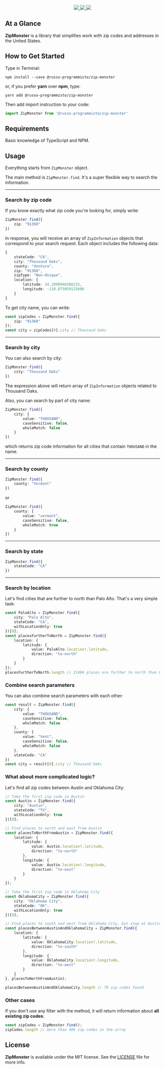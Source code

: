 <p align="center">
    <a href="https://nodejs.org">
        <img src="https://img.shields.io/badge/Created for-Node.js-teal.svg?style=flat">
    </a>
    <a href="https://www.typescriptlang.org">
        <img src="https://img.shields.io/badge/Written in-TypeScript-purple.svg?style=flat">
    </a>
    <a href="https://tldrlegal.com/license/mit-license">
        <img src="https://img.shields.io/badge/License-MIT-blue.svg?style=flat">
    </a>
</p>

## At a Glance

**ZipMonster** is a library that simplifies work with zip codes and addresses in the United States.

## How to Get Started

Type in Terminal:

```
npm install --save @russo-programmisto/zip-monster
```

or, if you prefer **yarn** over **npm**, type:

```
yarn add @russo-programmisto/zip-monster
```

Then add import instruction to your code:

```typescript
import ZipMonster from '@russo-programmisto/zip-monster'
```

## Requirements

Basic knowledge of TypeScript and NPM.

## Usage

Everything starts from `ZipMonster` object.

The main method is `ZipMonster.find`. It's a super flexible way to search the information.

----

### Search by zip code

If you know exactly what zip code you're looking for, simply write:

```typescript
ZipMonster.find({
    zip: "91360"
})
```

In response, you will receive an array of `ZipInformation` objects that correspond to your search request. Each object includes the following data:

```typescript
{
    stateCode: "CA",
    city: "Thousand Oaks",
    county: "Ventura",
    zip: "91360",
    zipType: "Non-Unique",
    location: {
        latitude: 34.2090940366232,
        longitude: -118.875059125606
    }
}
```

To get city name, you can write:

```typescript
const zipCodes = ZipMonster.find({
    zip: "91360"
});
const city = zipCodes[0].city // Thousand Oaks
```

----

### Search by city

You can also search by city:

```typescript
ZipMonster.find({
    city: "Thousand Oaks"
})
```

The expression above will return array of `ZipInformation` objects related to Thousand Oaks.

Also, you can search by part of city name:

```typescript
ZipMonster.find({
    city: {
        value: "THOUSAND",
        caseSensitive: false,
        wholeMatch: false
    }
})
```

which returns zip code information for all cities that contain `THOUSAND` in the name.

----

### Search by county

```typescript
ZipMonster.find({
    county: "Vermont"
})
```

or

```typescript
ZipMonster.find({
    county: {
        value: "vermont",
        caseSensitive: false,
        wholeMatch: true
    }
})
```

----

### Search by state

```typescript
ZipMonster.find({
    stateCode: "CA"
})
```

----

### Search by location

Let's find cities that are further to north than Palo Alto. That's a very simple task:

```typescript
const PaloAlto = ZipMonster.find({
    city: "Palo Alto",
    stateCode: "CA",
    withLocationOnly: true
})[0];
const placesFurtherToNorth = ZipMonster.find({
    location: {
        latitude: {
            value: PaloAlto.location!.latitude,
            direction: "to-north"
        }
    }
});
placesFurtherToNorth.length // 21404 places are further to north than Palo Alto
```

### Combine search parameters

You can also combine search parameters with each other:

```typescript
const result = ZipMonster.find({
    city: {
        value: "THOUSAND",
        caseSensitive: false,
        wholeMatch: false
    },
    county: {
        value: "Vent",
        caseSensitive: false,
        wholeMatch: false
    },
    stateCode: "CA"
})
const city = result[0].city // Thousand Oaks
```

### What about more complicated logic?

Let's find all zip codes between Austin and Oklahoma City:

```typescript
// Take the first zip code in Austin
const Austin = ZipMonster.find({
    city: "Austin",
    stateCode: "TX",
    withLocationOnly: true
})[0];

// Find places to north and east from Austin
const placesToNorthFromAustin = ZipMonster.find({
    location: {
        latitude: {
            value: Austin.location!.latitude,
            direction: "to-north"
        },
        longitude: {
            value: Austin.location!.longitude,
            direction: "to-east"
        }
    }
});

// Take the first zip code in Oklahoma City
const OklahomaCity = ZipMonster.find({
    city: "Oklahoma City",
    stateCode: "OK",
    withLocationOnly: true
})[0];

// Find places to south and west from Oklahoma City, but stop at Austin
const placesBetweenAustinAndOklahomaCity = ZipMonster.find({
    location: {
        latitude: {
            value: OklahomaCity.location!.latitude,
            direction: "to-south"
        },
        longitude: {
            value: OklahomaCity.location!.longitude,
            direction: "to-west"
        }
    }
}, placesToNorthFromAustin);

placesBetweenAustinAndOklahomaCity.length // 79 zip codes found
```

### Other cases

If you don't use any filter with the method, it will return information about **all existing zip codes**:

```typescript
const zipCodes = ZipMonster.find();
zipCodes.length // more than 40k zip codes in the array
```

## License

**ZipMonster** is available under the MIT license. See the [LICENSE](./LICENSE) file for more info.
